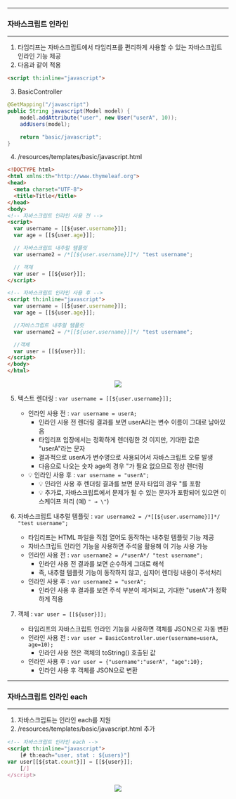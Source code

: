 -----
### 자바스크립트 인라인
-----
1. 타임리프는 자바스크립트에서 타임리프를 편리하게 사용할 수 있는 자바스크립트 인라인 기능 제공
2. 다음과 같이 적용
```html
<script th:inline="javascript">
```

3. BasicController
```java
@GetMapping("/javascript")
public String javascript(Model model) {
    model.addAttribute("user", new User("userA", 10));
    addUsers(model);

    return "basic/javascript";
}
```

4. /resources/templates/basic/javascript.html
```html
<!DOCTYPE html>
<html xmlns:th="http://www.thymeleaf.org">
<head>
  <meta charset="UTF-8">
  <title>Title</title>
</head>
<body>
<!-- 자바스크립트 인라인 사용 전 -->
<script>
  var username = [[${user.username}]];
  var age = [[${user.age}]];

  // 자바스크립트 내추럴 템플릿
  var username2 = /*[[${user.username}]]*/ "test username";

  // 객체
  var user = [[${user}]];
</script>

<!-- 자바스크립트 인라인 사용 후 -->
<script th:inline="javascript">
  var username = [[${user.username}]];
  var age = [[${user.age}]];

  //자바스크립트 내추럴 템플릿
  var username2 = /*[[${user.username}]]*/ "test username";

  //객체
  var user = [[${user}]];
</script>
</body>
</html>
```

<div align="center">
<img src="https://github.com/sooyounghan/Spring/assets/34672301/4c83a33d-0f04-4bf8-94fb-45d4fe3cfcc2">
</div>

5. 텍스트 렌더링 : ```var username = [[${user.username}]];```
   - 인라인 사용 전 : ```var username = userA;```
     + 인라인 시용 전 렌더링 결과를 보면 userA라는 변수 이름이 그대로 남아있음
     + 타임리프 입장에서는 정확하게 렌더링한 것 이지만, 기대한 값은 "userA"라는 문자
     + 결과적으로 userA가 변수명으로 사용되어서 자바스크립트 오류 발생
     + 다음으로 나오는 숫자 age의 경우 "가 필요 없으므로 정상 렌더링
   - 💡 인라인 사용 후 : ```var username = "userA";```
     + 💡 인라인 사용 후 렌더링 결과를 보면 문자 타입의 경우 "를 포함
     + 💡 추가로, 자바스크립트에서 문제가 될 수 있는 문자가 포함되어 있으면 이스케이프 처리 (예) ```" → \"```)

6. 자바스크립트 내추럴 템플릿 : ```var username2 = /*[[${user.username}]]*/ "test username";```
   - 타임리프는 HTML 파일을 직접 열어도 동작하는 내추럴 템플릿 기능 제공
   - 자바스크립트 인라인 기능을 사용하면 주석을 활용해 이 기능 사용 가능
   - 인라인 사용 전 : ```var username2 = /*userA*/ "test username";```
     + 인라인 사용 전 결과를 보면 순수하게 그대로 해석
     + 즉, 내추럴 템플릿 기능이 동작하지 않고, 심지어 렌더링 내용이 주석처리
   - 인라인 사용 후 : ```var username2 = "userA";```
     + 인라인 사용 후 결과를 보면 주석 부분이 제거되고, 기대한 "userA"가 정확하게 적용

7. 객체 : ```var user = [[${user}]];```
   - 타임리프의 자바스크립트 인라인 기능을 사용하면 객체를 JSON으로 자동 변환
   - 인라인 사용 전 : ```var user = BasicController.user(username=userA, age=10);```
     + 인라인 사용 전은 객체의 toString() 호출된 값
   - 인라인 사용 후 : ```var user = {"username":"userA", "age":10};```
     + 인라인 사용 후 객체를 JSON으로 변환

-----
### 자바스크립트 인라인 each
-----
1. 자바스크립트는 인라인 each를 지원
2. /resources/templates/basic/javascript.html 추가
```html
<!-- 자바스크립트 인라인 each -->
<script th:inline="javascript">
    [# th:each="user, stat : ${users}"]
var user[[${stat.count}]] = [[${user}]]; 
    [/]
</script>
```

<div align="center">
<img src="https://github.com/sooyounghan/Spring/assets/34672301/7784e929-512c-4441-9829-7c8224aa4bce">
</div>


  
